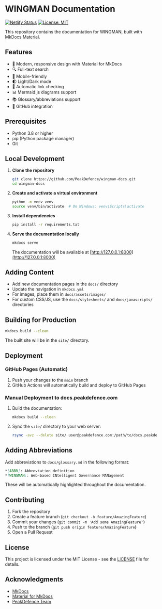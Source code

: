 # WINGMAN Documentation

[![Netlify Status](https://api.netlify.com/api/v1/badges/YOUR_SITE_ID/deploy-status)](https://app.netlify.com/sites/YOUR_SITE_NAME/deploys)
[![License: MIT](https://img.shields.io/badge/License-MIT-yellow.svg)](https://opensource.org/licenses/MIT)

This repository contains the documentation for WINGMAN, built with [MkDocs Material](https://squidfunk.github.io/mkdocs-material/).

## Features

- 📝 Modern, responsive design with Material for MkDocs
- 🔍 Full-text search
- 📱 Mobile-friendly
- 🌓 Light/Dark mode
- 🔗 Automatic link checking
- 📊 Mermaid.js diagrams support
- 📚 Glossary/abbreviations support
- 🔄 GitHub integration

## Prerequisites

- Python 3.8 or higher
- pip (Python package manager)
- Git

## Local Development

1. **Clone the repository**
   ```bash
   git clone https://github.com/PeakDefence/wingman-docs.git
   cd wingman-docs
   ```

2. **Create and activate a virtual environment**
   ```bash
   python -m venv venv
   source venv/bin/activate  # On Windows: venv\Scripts\activate
   ```

3. **Install dependencies**
   ```bash
   pip install -r requirements.txt
   ```

4. **Serve the documentation locally**
   ```bash
   mkdocs serve
   ```
   The documentation will be available at [http://127.0.0.1:8000](http://127.0.0.1:8000)

## Adding Content

- Add new documentation pages in the `docs/` directory
- Update the navigation in `mkdocs.yml`
- For images, place them in `docs/assets/images/`
- For custom CSS/JS, use the `docs/stylesheets/` and `docs/javascripts/` directories

## Building for Production

```bash
mkdocs build --clean
```

The built site will be in the `site/` directory.

## Deployment

### GitHub Pages (Automatic)

1. Push your changes to the `main` branch
2. GitHub Actions will automatically build and deploy to GitHub Pages

### Manual Deployment to docs.peakdefence.com

1. Build the documentation:
   ```bash
   mkdocs build --clean
   ```

2. Sync the `site/` directory to your web server:
   ```bash
   rsync -avz --delete site/ user@peakdefence.com:/path/to/docs.peakdefence.com/
   ```

## Adding Abbreviations

Add abbreviations to `docs/glossary.md` in the following format:

```markdown
*[ABBR]: Abbreviation definition
*[WINGMAN]: Web-based INtelligent Governance MANagement
```

These will be automatically highlighted throughout the documentation.

## Contributing

1. Fork the repository
2. Create a feature branch (`git checkout -b feature/AmazingFeature`)
3. Commit your changes (`git commit -m 'Add some AmazingFeature'`)
4. Push to the branch (`git push origin feature/AmazingFeature`)
5. Open a Pull Request

## License

This project is licensed under the MIT License - see the [LICENSE](LICENSE) file for details.

## Acknowledgments

- [MkDocs](https://www.mkdocs.org/)
- [Material for MkDocs](https://squidfunk.github.io/mkdocs-material/)
- [PeakDefence Team](https://peakdefence.com)
